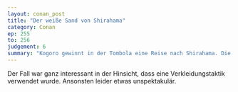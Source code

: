 ```yaml
---
layout: conan_post
title: "Der weiße Sand von Shirahama"
category: Conan
ep: 255
to: 256
judgement: 6
summary: "Kogoro gewinnt in der Tombola eine Reise nach Shirahama. Die drei lernen dort eine Gruppe Medizinstudenten kennen, deren internes Verhältnis sehr angeknackst ist."
---
```


Der Fall war ganz interessant in der Hinsicht, dass eine Verkleidungstaktik verwendet wurde. Ansonsten leider etwas unspektakulär.